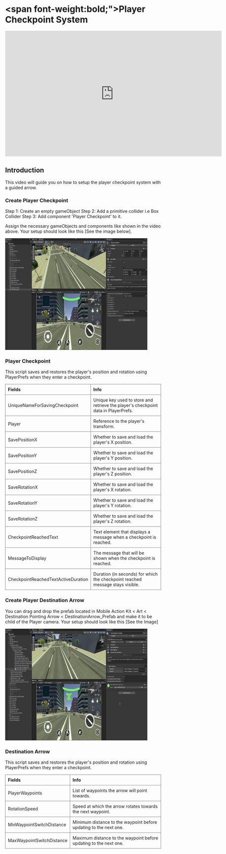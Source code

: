# <span font-weight:bold;">Player Checkpoint System</span>

<div class="video-container">
    <iframe width="700" height="405" src="https://www.youtube.com/embed/hVD0wtHb4UM?si=PUNwfF04UUhETk_2" title="YouTube video player" frameborder="0" allow="accelerometer; autoplay; clipboard-write; encrypted-media; gyroscope; picture-in-picture; web-share" referrerpolicy="strict-origin-when-cross-origin" allowfullscreen></iframe>
</div>

## Introduction
This video will guide you on how to setup the player checkpoint system with a guided arrow.

### Create Player Checkpoint
Step 1: Create an empty gameObject
Step 2: Add a primitive collider i.e Box Collider
Step 3: Add component 'Player Checkpoint' to it.

Assign the necessary gameObjects and components like shown in the video above. Your setup should look like this [See the image below].

<img src="Images/PlayerCheckpoint.png" alt="alt text" width="460" height="360">

### Player Checkpoint
This script saves and restores the player's position and rotation using PlayerPrefs when they enter a checkpoint.

<style>
    .custom-table {
        border-collapse: collapse;
        width: 100%;
    }
    .custom-table th, .custom-table td {
        border: 1px solid grey;
        padding: 8px;
        text-align: left;
    }
</style>

<table class="custom-table">
<tr>
<th>Fields</th>
<th>Info</th>
</tr>
<tr>
<td>UniqueNameForSavingCheckpoint</td>
<td>Unique key used to store and retrieve the player's checkpoint data in PlayerPrefs.</td>
</tr>
<tr>
<td>Player</td>
<td>Reference to the player's transform.</td>
</tr>
<tr>
<td>SavePositionX</td>
<td>Whether to save and load the player's X position.</td>
</tr>
<tr>
<td>SavePositionY</td>
<td>Whether to save and load the player's Y position.</td>
</tr>
<tr>
<td>SavePositionZ</td>
<td>Whether to save and load the player's Z position.</td>
</tr>
<tr>
<td>SaveRotationX</td>
<td>Whether to save and load the player's X rotation.</td>
</tr>
<tr>
<td>SaveRotationY</td>
<td>Whether to save and load the player's Y rotation.</td>
</tr>
<tr>
<td>SaveRotationZ</td>
<td>Whether to save and load the player's Z rotation.</td>
</tr>
<tr>
<td>CheckpointReachedText</td>
<td>Text element that displays a message when a checkpoint is reached.</td>
</tr>
<tr>
<td>MessageToDisplay</td>
<td>The message that will be shown when the checkpoint is reached.</td>
</tr>
<tr>
<td>CheckpointReachedTextActiveDuration</td>
<td>Duration (in seconds) for which the checkpoint reached message stays visible.</td>
</tr>
</table>

### Create Player Destination Arrow
You can drag and drop the prefab located in Mobile Action Kit < Art < Destination Pointing Arrow < DestinationArrow_Prefab and make it to be child of the Player camera. Your setup should look like this [See the Image]

<img src="Images/PlayerDestinationArrow.png" alt="alt text" width="460" height="360">


### Destination Arrow
This script saves and restores the player's position and rotation using PlayerPrefs when they enter a checkpoint.

<style>
    .custom-table {
        border-collapse: collapse;
        width: 100%;
    }
    .custom-table th, .custom-table td {
        border: 1px solid grey;
        padding: 8px;
        text-align: left;
    }
</style>

<table class="custom-table">
<tr>
<th>Fields</th>
<th>Info</th>
</tr>
<tr>
<td>PlayerWaypoints</td>
<td>List of waypoints the arrow will point towards.</td>
</tr>
<tr>
<td>RotationSpeed</td>
<td>Speed at which the arrow rotates towards the next waypoint.</td>
</tr>
<tr>
<td>MinWaypointSwitchDistance</td>
<td>Minimum distance to the waypoint before updating to the next one.</td>
</tr>
<tr>
<td>MaxWaypointSwitchDistance</td>
<td>Maximum distance to the waypoint before updating to the next one.</td>
</tr>
</table>
